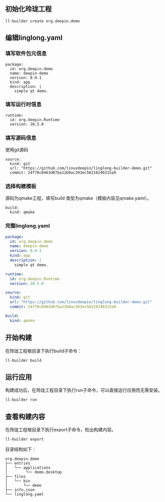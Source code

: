 ## 初始化玲珑工程

```text
ll-builder create org.deepin.demo
```

## 编辑linglong.yaml

### 填写软件包元信息

```text
package:
  id: org.deepin.demo
  name: deepin-demo
  version: 0.0.1
  kind: app
  description: |
    simple qt demo.
```
### 填写运行时信息

```text
runtime:
  id: org.deepin.Runtime
  version: 20.5.0
```
### 填写源码信息

使用git源码

```text
source:
  kind: git
  url: "https://github.com/linuxdeepin/linglong-builder-demo.git"
  commit: 24f78c8463d87ba12b0ac393ec56218240315a9
```
### 选择构建模板

源码为qmake工程，填写build 类型为qmake（模板内容见qmake.yaml）。

```text
build:
  kind: qmake
```
### 完整linglong.yaml

```yaml
package:
  id: org.deepin.demo
  name: deepin-demo
  version: 0.0.1
  kind: app
  description: |
    simple qt demo.

runtime:
  id: org.deepin.Runtime
  version: 20.5.0

source:
  kind: git
  url: "https://github.com/linuxdeepin/linglong-builder-demo.git"
  commit: 24f78c8463d87ba12b0ac393ec56218240315a9

build:
  kind: qmake
```
## 开始构建

在玲珑工程根目录下执行build子命令：

```text
ll-builder build
```

## 运行应用

构建成功后，在玲珑工程目录下执行run子命令，可以直接运行应用而无需安装。

```text
ll-builder run
```
## 查看构建内容

在玲珑工程根目录下执行export子命令，检出构建内容。

```text
ll-builder export
```

目录结构如下：

```text
org.deepin.demo
├── entries
│   └── applications
│        └── demo.desktop
├── files
│   └── bin
│       └── demo
├── info.json
└── linglong.yaml
```